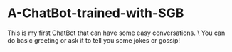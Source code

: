 # A-ChatBot-trained-with-SGB
This is my first ChatBot that can have some easy conversations. \\
You can do basic greeting or ask it to tell you some jokes or gossip!

